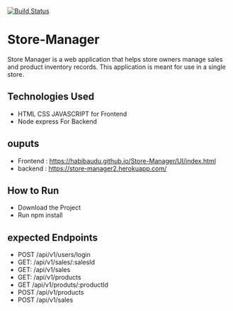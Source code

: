 [![Build Status](https://travis-ci.org/habibaudu/Store-Manager.svg?branch=develop)](https://travis-ci.org/habibaudu/Store-Manager)



# Store-Manager
Store Manager is a web application that helps store owners manage sales and product inventory records. This application is meant for use in a single store.

## Technologies Used


   - HTML CSS JAVASCRIPT for Frontend  
   - Node express For Backend 

## ouputs

  - Frontend : https://habibaudu.github.io/Store-Manager/UI/index.html
  - backend : https://store-manager2.herokuapp.com/
   

## How to Run
   - Download the Project
   - Run  npm install  


 ## expected Endpoints
 - POST /api/v1/users/login
 - GET: /api/v1/sales/:salesId
 - GET: /api/v1/sales
 - GET: /api/v1/products
 - GET /api/v1/produts/:productId
 - POST /api/v1/products
 - POST /api/v1/sales
 
